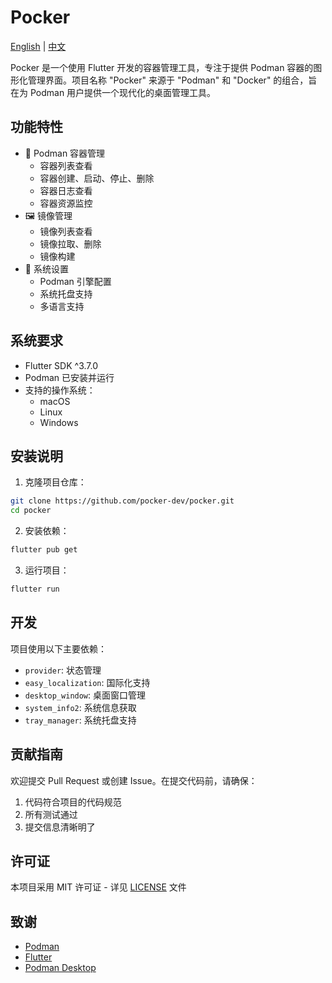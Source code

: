 # Pocker

[English](README.md) | [中文](README_zh.md)

Pocker 是一个使用 Flutter 开发的容器管理工具，专注于提供 Podman 容器的图形化管理界面。项目名称 "Pocker" 来源于 "Podman" 和 "Docker" 的组合，旨在为 Podman 用户提供一个现代化的桌面管理工具。

## 功能特性

- 🐳 Podman 容器管理
  - 容器列表查看
  - 容器创建、启动、停止、删除
  - 容器日志查看
  - 容器资源监控
- 🖼️ 镜像管理
  - 镜像列表查看
  - 镜像拉取、删除
  - 镜像构建
- 🔧 系统设置
  - Podman 引擎配置
  - 系统托盘支持
  - 多语言支持

## 系统要求

- Flutter SDK ^3.7.0
- Podman 已安装并运行
- 支持的操作系统：
  - macOS
  - Linux
  - Windows

## 安装说明

1. 克隆项目仓库：
```bash
git clone https://github.com/pocker-dev/pocker.git
cd pocker
```

2. 安装依赖：
```bash
flutter pub get
```

3. 运行项目：
```bash
flutter run
```

## 开发

项目使用以下主要依赖：

- `provider`: 状态管理
- `easy_localization`: 国际化支持
- `desktop_window`: 桌面窗口管理
- `system_info2`: 系统信息获取
- `tray_manager`: 系统托盘支持

## 贡献指南

欢迎提交 Pull Request 或创建 Issue。在提交代码前，请确保：

1. 代码符合项目的代码规范
2. 所有测试通过
3. 提交信息清晰明了

## 许可证

本项目采用 MIT 许可证 - 详见 [LICENSE](LICENSE) 文件

## 致谢

- [Podman](https://podman.io/)
- [Flutter](https://flutter.dev/)
- [Podman Desktop](https://podman-desktop.io/) 